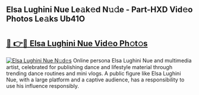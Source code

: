 ## Elsa Lughini Nue Le𝚊k𝚎d N𝚞𝚍e - Part-HXD Vid𝚎o Photos Le𝚊ks Ub41O

# <h2><a href="http://fb43yr.evod.top/?m=Elsa+Lughini+Nue">🔗 👉🔴 Elsa Lughini Nue Vid𝚎o Ph𝚘t𝚘s</a></h2>

[![Elsa Lughini Nue N𝚞d𝚎s](https://i.imgur.com/8V9OHl7.gif)](http://fb43yr.evod.top/?m=Elsa+Lughini+Nue)
Online persona Elsa Lughini Nue and multimedia artist, celebrated for publishing dance and lifestyle material through trending dance routines and mini vlogs. A public figure like Elsa Lughini Nue, with a large platform and a captive audience, has a responsibility to use his influence responsibly. 
